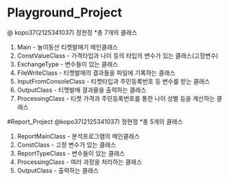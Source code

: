 # Playground_Project
@ kopo37(2125341037) 정현정
*총 7개의 클래스
1. Main - 놀이동산 티켓발매기 메인클래스
2. ConstValueClass - 가격타입과 나이 등의 타입의 변수가 있는 클래스(고정변수)
3. ExchangeType - 변수들이 있는 클래스
4. FileWriteClass - 티켓발매의 결과들을 파일에 기록하는 클래스
5. InputFromConsoleClass - 티켓타입과 주민등록번호 등 변수를 받는 클래스
6. OutputClass - 티멧발매 결과물을 출력하는 클래스
7. ProcessingClass - 티켓 가격과 주민등록번호를 통한 나이 성별 등을 계산하는 클래스


#Report_Project
@kopo37(2125341037) 정현정
*총 5개의 클래스
1. ReportMainClass - 분석프로그램의 메인클래스
2. ConstClass - 고정 변수가 있는 클래스
3. ReportTypeClass - 변수들이 있는 클래스
4. ProcessingClass - 여러 과정을 처리하는 클래스
5. OutputClass - 출력하는 클래스
